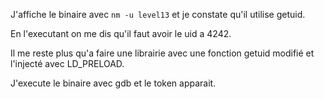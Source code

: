 J'affiche le binaire avec `nm -u level13` et je constate qu'il utilise getuid.

En l'executant on me dis qu'il faut avoir le uid a 4242.

Il me reste plus qu'a faire une librairie avec une fonction getuid modifié et l'injecté avec LD_PRELOAD.

J'execute le binaire avec gdb et le token apparait.
